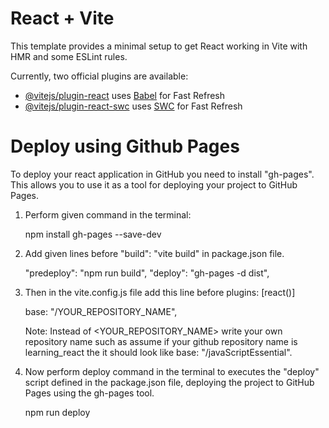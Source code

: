 # React + Vite

This template provides a minimal setup to get React working in Vite with HMR and some ESLint rules.

Currently, two official plugins are available:

- [@vitejs/plugin-react](https://github.com/vitejs/vite-plugin-react/blob/main/packages/plugin-react/README.md) uses [Babel](https://babeljs.io/) for Fast Refresh
- [@vitejs/plugin-react-swc](https://github.com/vitejs/vite-plugin-react-swc) uses [SWC](https://swc.rs/) for Fast Refresh

# Deploy using Github Pages

To deploy your react application in GitHub you need to install "gh-pages". This allows you to use it as a tool for deploying your project to GitHub Pages. 

1. Perform given command in the terminal:

    npm install gh-pages --save-dev

2. Add given lines before "build": "vite build" in package.json file.

    "predeploy": "npm run build",
    "deploy": "gh-pages -d dist",

3. Then in the vite.config.js file add this line before plugins: [react()]

    base: "/YOUR_REPOSITORY_NAME",
    
    Note: Instead of <YOUR_REPOSITORY_NAME> write your own repository name such as assume if your github repository name is learning_react the it should look like base: "/javaScriptEssential".

4. Now perform deploy command in the terminal to executes the "deploy" script defined in the package.json file, deploying the project to GitHub Pages using the gh-pages tool.

    npm run deploy

